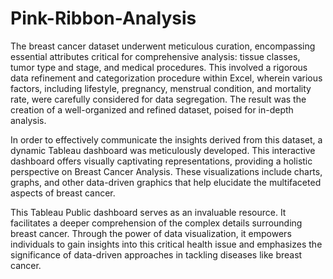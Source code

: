 # Pink-Ribbon-Analysis

The breast cancer dataset underwent meticulous curation, encompassing essential attributes critical for comprehensive analysis: tissue classes, tumor type and stage, and medical procedures. This involved a rigorous data refinement and categorization procedure within Excel, wherein various factors, including lifestyle, pregnancy, menstrual condition, and mortality rate, were carefully considered for data segregation. The result was the creation of a well-organized and refined dataset, poised for in-depth analysis.

In order to effectively communicate the insights derived from this dataset, a dynamic Tableau dashboard was meticulously developed. This interactive dashboard offers visually captivating representations, providing a holistic perspective on Breast Cancer Analysis. These visualizations include charts, graphs, and other data-driven graphics that help elucidate the multifaceted aspects of breast cancer.

This Tableau Public dashboard serves as an invaluable resource. It facilitates a deeper comprehension of the complex details surrounding breast cancer. Through the power of data visualization, it empowers individuals to gain insights into this critical health issue and emphasizes the significance of data-driven approaches in tackling diseases like breast cancer.
